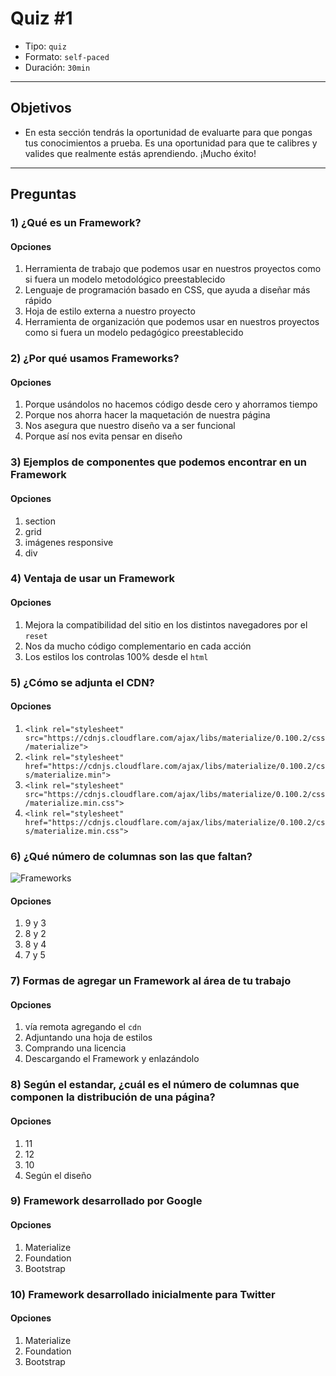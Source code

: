 # Quiz #1

- Tipo: `quiz`
- Formato: `self-paced`
- Duración: `30min`

***

## Objetivos

- En esta sección tendrás la oportunidad de evaluarte para que pongas tus
  conocimientos a prueba. Es una oportunidad para que te calibres y valides que
  realmente estás aprendiendo. ¡Mucho éxito!

***

## Preguntas

### 1) ¿Qué es un Framework?

#### Opciones

1. Herramienta de trabajo que podemos usar en nuestros proyectos como si fuera
   un modelo metodológico preestablecido
2. Lenguaje de programación basado en CSS, que ayuda a diseñar más rápido
3. Hoja de estilo externa a nuestro proyecto
4. Herramienta de organización que podemos usar en nuestros proyectos como si
   fuera un modelo pedagógico preestablecido

<solution style="display:none;">1</solution>

### 2) ¿Por qué usamos Frameworks?

#### Opciones

1. Porque usándolos no hacemos código desde cero y ahorramos tiempo
2. Porque nos ahorra hacer la maquetación de nuestra página
3. Nos asegura que nuestro diseño va a ser funcional
4. Porque así nos evita pensar en diseño

<solution style="display:none;">1,3</solution>

### 3) Ejemplos de componentes que podemos encontrar en un Framework

#### Opciones

1. section
2. grid
3. imágenes responsive
4. div

<solution style="display:none;">2,3</solution>

### 4) Ventaja de usar un Framework

#### Opciones

1. Mejora la compatibilidad del sitio en los distintos navegadores por el `reset`
2. Nos da mucho código complementario en cada acción
3. Los estilos los controlas 100% desde el `html`

<solution style="display:none;">1</solution>

### 5) ¿Cómo se adjunta el CDN?

#### Opciones

1. `<link rel="stylesheet" src="https://cdnjs.cloudflare.com/ajax/libs/materialize/0.100.2/css/materialize">`
2. `<link rel="stylesheet" href="https://cdnjs.cloudflare.com/ajax/libs/materialize/0.100.2/css/materialize.min">`
3. `<link rel="stylesheet" src="https://cdnjs.cloudflare.com/ajax/libs/materialize/0.100.2/css/materialize.min.css">`
4. `<link rel="stylesheet" href="https://cdnjs.cloudflare.com/ajax/libs/materialize/0.100.2/css/materialize.min.css">`

<solution style="display:none;">4</solution>

### 6) ¿Qué número de columnas son las que faltan?

![Frameworks](https://raw.githubusercontent.com/Laboratoria/curricula-js/b6a70152fb5675d12ddc797fb9a209f63eab1283/04-social-network/01-css-frameworks/05-quiz/grid.jpg)

#### Opciones

1. 9 y 3
2. 8 y 2
3. 8 y 4
4. 7 y 5

<solution style="display:none;">3</solution>

### 7) Formas de agregar un Framework al área de tu trabajo

#### Opciones

1. vía remota agregando el `cdn`
2. Adjuntando una hoja de estilos
3. Comprando una licencia
4. Descargando el Framework y enlazándolo

<solution style="display:none;">1,4</solution>

### 8) Según el estandar, ¿cuál es el número de columnas que componen la distribución de una página?

#### Opciones

1. 11
2. 12
3. 10
4. Según el diseño

<solution style="display:none;">2</solution>

### 9) Framework desarrollado por Google

#### Opciones

1. Materialize
2. Foundation
3. Bootstrap

<solution style="display:none;">1</solution>

### 10) Framework desarrollado inicialmente para Twitter

#### Opciones

1. Materialize
2. Foundation
3. Bootstrap

<solution style="display:none;">3</solution>
